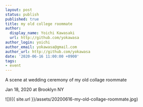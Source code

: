 ```yaml
---
layout: post
status: publish
published: true
title: my old college roommate
author:
  display_name: Yoichi Kawasaki
  url: http://github.com/yokawasa
author_login: yoichi
author_email: yokawasa@gmail.com
author_url: http://github.com/yokawasa
date: '2020-06-16 11:00:00 +0900'
tags:
- event
---
```


A scene at wedding ceremony of my old collage roommate

Jan 18, 2020 at Brooklyn NY

![]({{ site.url }}/assets/20200616-my-old-collage-roommate.jpg)
